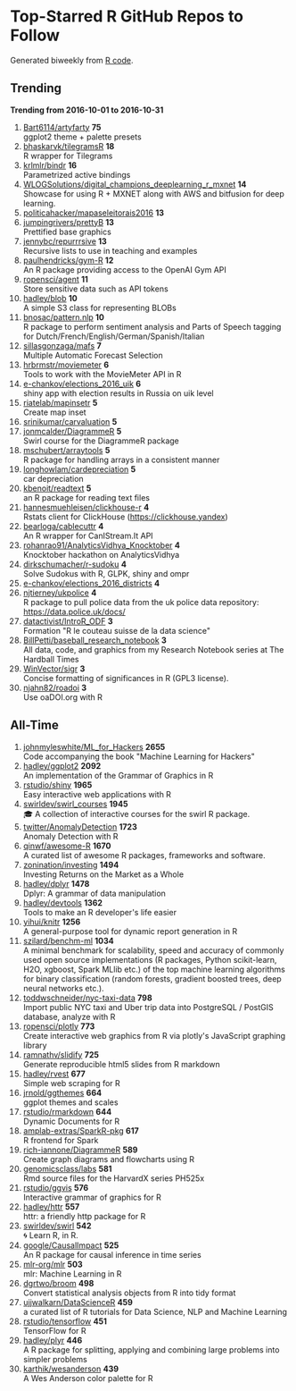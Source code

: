 # Top-Starred R GitHub Repos to Follow

Generated biweekly from [R code](https://github.com/qinwf/awesome-R/blob/master/trending_repo.R).

## Trending

**Trending from 2016-10-01 to 2016-10-31**

1. [Bart6114/artyfarty](https://github.com/Bart6114/artyfarty) **75**<br/>ggplot2 theme + palette presets
1. [bhaskarvk/tilegramsR](https://github.com/bhaskarvk/tilegramsR) **18**<br/>R wrapper for Tilegrams
1. [krlmlr/bindr](https://github.com/krlmlr/bindr) **16**<br/>Parametrized active bindings
1. [WLOGSolutions/digital_champions_deeplearning_r_mxnet](https://github.com/WLOGSolutions/digital_champions_deeplearning_r_mxnet) **14**<br/>Showcase for using R + MXNET along with AWS and bitfusion for deep learning.
1. [politicahacker/mapaseleitorais2016](https://github.com/politicahacker/mapaseleitorais2016) **13**<br/>
1. [jumpingrivers/prettyB](https://github.com/jumpingrivers/prettyB) **13**<br/>Prettified base graphics
1. [jennybc/repurrrsive](https://github.com/jennybc/repurrrsive) **13**<br/>Recursive lists to use in teaching and examples
1. [paulhendricks/gym-R](https://github.com/paulhendricks/gym-R) **12**<br/>An R package providing access to the OpenAI Gym API
1. [ropensci/agent](https://github.com/ropensci/agent) **11**<br/>Store sensitive data such as API tokens
1. [hadley/blob](https://github.com/hadley/blob) **10**<br/>A simple S3 class for representing BLOBs
1. [bnosac/pattern.nlp](https://github.com/bnosac/pattern.nlp) **10**<br/>R package to perform sentiment analysis and Parts of Speech tagging for Dutch/French/English/German/Spanish/Italian
1. [sillasgonzaga/mafs](https://github.com/sillasgonzaga/mafs) **7**<br/>Multiple Automatic Forecast Selection
1. [hrbrmstr/moviemeter](https://github.com/hrbrmstr/moviemeter) **6**<br/>Tools to work with the MovieMeter API in R
1. [e-chankov/elections_2016_uik](https://github.com/e-chankov/elections_2016_uik) **6**<br/>shiny app with election results in Russia on uik level
1. [riatelab/mapinsetr](https://github.com/riatelab/mapinsetr) **5**<br/>Create map inset
1. [srinikumar/carvaluation](https://github.com/srinikumar/carvaluation) **5**<br/>
1. [jonmcalder/DiagrammeR](https://github.com/jonmcalder/DiagrammeR) **5**<br/>Swirl course for the DiagrammeR package
1. [mschubert/arraytools](https://github.com/mschubert/arraytools) **5**<br/>R package for handling arrays in a consistent manner
1. [longhowlam/cardepreciation](https://github.com/longhowlam/cardepreciation) **5**<br/>car depreciation
1. [kbenoit/readtext](https://github.com/kbenoit/readtext) **5**<br/>an R package for reading text files
1. [hannesmuehleisen/clickhouse-r](https://github.com/hannesmuehleisen/clickhouse-r) **4**<br/>Rstats client for ClickHouse (https://clickhouse.yandex)
1. [bearloga/cablecuttr](https://github.com/bearloga/cablecuttr) **4**<br/>An R wrapper for CanIStream.It API
1. [rohanrao91/AnalyticsVidhya_Knocktober](https://github.com/rohanrao91/AnalyticsVidhya_Knocktober) **4**<br/>Knocktober hackathon on AnalyticsVidhya
1. [dirkschumacher/r-sudoku](https://github.com/dirkschumacher/r-sudoku) **4**<br/>Solve Sudokus with R, GLPK, shiny and ompr
1. [e-chankov/elections_2016_districts](https://github.com/e-chankov/elections_2016_districts) **4**<br/>
1. [njtierney/ukpolice](https://github.com/njtierney/ukpolice) **4**<br/>R package to pull police data from the uk police data repository: https://data.police.uk/docs/
1. [datactivist/IntroR_ODF](https://github.com/datactivist/IntroR_ODF) **3**<br/>Formation "R le couteau suisse de la data science"
1. [BillPetti/baseball_research_notebook](https://github.com/BillPetti/baseball_research_notebook) **3**<br/>All data, code, and graphics from my Research Notebook series at The Hardball Times
1. [WinVector/sigr](https://github.com/WinVector/sigr) **3**<br/>Concise formatting of significances in R (GPL3 license).
1. [njahn82/roadoi](https://github.com/njahn82/roadoi) **3**<br/>Use oaDOI.org with R


## All-Time

1. [johnmyleswhite/ML_for_Hackers](https://github.com/johnmyleswhite/ML_for_Hackers) **2655**<br/>Code accompanying the book "Machine Learning for Hackers"
1. [hadley/ggplot2](https://github.com/hadley/ggplot2) **2092**<br/>An implementation of the Grammar of Graphics in R
1. [rstudio/shiny](https://github.com/rstudio/shiny) **1965**<br/>Easy interactive web applications with R
1. [swirldev/swirl_courses](https://github.com/swirldev/swirl_courses) **1945**<br/>:mortar_board: A collection of interactive courses for the swirl R package.
1. [twitter/AnomalyDetection](https://github.com/twitter/AnomalyDetection) **1723**<br/>Anomaly Detection with R
1. [qinwf/awesome-R](https://github.com/qinwf/awesome-R) **1670**<br/>A curated list of awesome R packages, frameworks and software.
1. [zonination/investing](https://github.com/zonination/investing) **1494**<br/>Investing Returns on the Market as a Whole
1. [hadley/dplyr](https://github.com/hadley/dplyr) **1478**<br/>Dplyr: A grammar of data manipulation
1. [hadley/devtools](https://github.com/hadley/devtools) **1362**<br/>Tools to make an R developer's life easier
1. [yihui/knitr](https://github.com/yihui/knitr) **1256**<br/>A general-purpose tool for dynamic report generation in R
1. [szilard/benchm-ml](https://github.com/szilard/benchm-ml) **1034**<br/>A minimal benchmark for scalability, speed and accuracy of commonly used open source implementations (R packages, Python scikit-learn, H2O, xgboost, Spark MLlib etc.) of the top machine learning algorithms for binary classification (random forests, gradient boosted trees, deep neural networks etc.).
1. [toddwschneider/nyc-taxi-data](https://github.com/toddwschneider/nyc-taxi-data) **798**<br/>Import public NYC taxi and Uber trip data into PostgreSQL / PostGIS database, analyze with R
1. [ropensci/plotly](https://github.com/ropensci/plotly) **773**<br/>Create interactive web graphics from R via plotly's JavaScript graphing library
1. [ramnathv/slidify](https://github.com/ramnathv/slidify) **725**<br/>Generate reproducible html5 slides from R markdown
1. [hadley/rvest](https://github.com/hadley/rvest) **677**<br/>Simple web scraping for R
1. [jrnold/ggthemes](https://github.com/jrnold/ggthemes) **664**<br/>ggplot themes and scales
1. [rstudio/rmarkdown](https://github.com/rstudio/rmarkdown) **644**<br/>Dynamic Documents for R
1. [amplab-extras/SparkR-pkg](https://github.com/amplab-extras/SparkR-pkg) **617**<br/>R frontend for Spark
1. [rich-iannone/DiagrammeR](https://github.com/rich-iannone/DiagrammeR) **589**<br/>Create graph diagrams and flowcharts using R
1. [genomicsclass/labs](https://github.com/genomicsclass/labs) **581**<br/>Rmd source files for the HarvardX series PH525x
1. [rstudio/ggvis](https://github.com/rstudio/ggvis) **576**<br/>Interactive grammar of graphics for R
1. [hadley/httr](https://github.com/hadley/httr) **557**<br/>httr: a friendly http package for R
1. [swirldev/swirl](https://github.com/swirldev/swirl) **542**<br/>:cyclone: Learn R, in R.
1. [google/CausalImpact](https://github.com/google/CausalImpact) **525**<br/>An R package for causal inference in time series
1. [mlr-org/mlr](https://github.com/mlr-org/mlr) **503**<br/>mlr: Machine Learning in R 
1. [dgrtwo/broom](https://github.com/dgrtwo/broom) **498**<br/>Convert statistical analysis objects from R into tidy format
1. [ujjwalkarn/DataScienceR](https://github.com/ujjwalkarn/DataScienceR) **459**<br/>a curated list of R tutorials for Data Science, NLP and Machine Learning 
1. [rstudio/tensorflow](https://github.com/rstudio/tensorflow) **451**<br/>TensorFlow for R
1. [hadley/plyr](https://github.com/hadley/plyr) **446**<br/>A R package for splitting, applying and combining large problems into simpler problems
1. [karthik/wesanderson](https://github.com/karthik/wesanderson) **439**<br/>A Wes Anderson color palette for R


